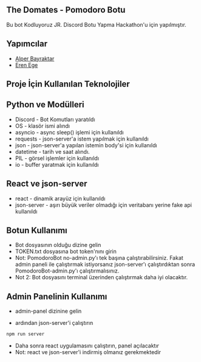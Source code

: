 
## The Domates - Pomodoro Botu

Bu bot Kodluyoruz JR. Discord Botu Yapma Hackathon'u için yapılmıştır.




## Yapımcılar

- [Alper Bayraktar](https://www.github.com/AlperBayraktar)
- [Eren Ege](https://www.github.com/CipioMi)
## Proje İçin Kullanılan Teknolojiler


## Python ve Modülleri
- Discord  - Bot Komutları yaratıldı
- OS       - klasör ismi alındı
- asyncio  - async sleep() işlemi için kullanıldı
- requests - json-server'a istem yapılmak için kullanıldı
- json     - json-server'a yapılan istemin body'si için kullanıldı
- datetime - tarih ve saat alındı.
- PIL      - görsel işlemler için kullanıldı
- io       - buffer yaratmak için kullanıldı

## React ve json-server
- react - dinamik arayüz için kullanıldı
- json-server - aşırı büyük veriler olmadığı için veritabanı yerine fake api kullanıldı

## Botun Kullanımı

- Bot dosyasının olduğu dizine gelin
- TOKEN.txt dosyasına bot token'nını girin
- Not: PomodoroBot no-admin.py'ı tek başına çalıştırabilirsiniz. Fakat admin paneli ile çalıştırmak istiyorsanız json-server'ı çalıştırdıktan sonra PomodoroBot-admin.py'ı çalıştırmalısınız.
- Not 2: Bot dosyasını terminal üzerinden çalıştırmak daha iyi olacaktır.

## Admin Panelinin Kullanımı

- admin-panel dizinine gelin

- ardından json-server'i çalıştırın

```bash
npm run server
```

- Daha sonra react uygulamasını çalıştırın, panel açılacaktır
- Not: react ve json-server'i indirmiş olmanız gerekmektedir
